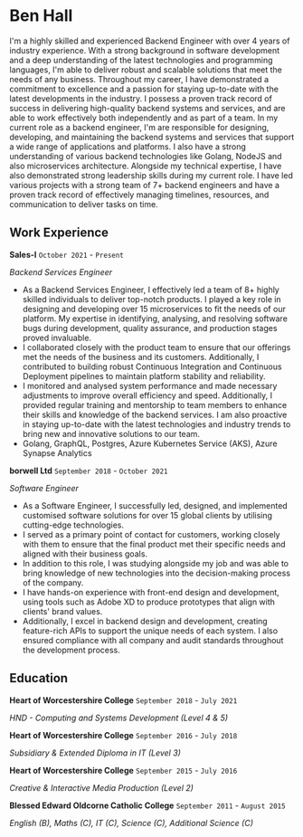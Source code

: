 # Ben Hall

I'm a highly skilled and experienced Backend Engineer with over 4 years of industry experience. With a strong background in software development and a deep understanding of the latest technologies and programming languages, I'm able to deliver robust and scalable solutions that meet the needs of any business. Throughout my career, I have demonstrated a commitment to excellence and a passion for staying up-to-date with the latest developments in the industry. I possess a proven track record of success in delivering high-quality backend systems and services, and are able to work effectively both independently and as part of a team. In my current role as a backend engineer, I'm are responsible for designing, developing, and maintaining the backend systems and services that support a wide range of applications and platforms. I also have a strong understanding of various backend technologies like Golang, NodeJS and also microservices architecture. Alongside my technical expertise, I have also demonstrated strong leadership skills during my current role. I have led various projects with a strong team of 7+ backend engineers and have a proven track record of effectively managing timelines, resources, and communication to deliver tasks on time.

## Work Experience

**Sales-I** `October 2021` - `Present` 

*Backend Services Engineer*

- As a Backend Services Engineer, I effectively led a team of 8+ highly skilled individuals to deliver top-notch products. I played a key role in designing and developing over 15 microservices to fit the needs of our platform. My expertise in identifying, analysing, and resolving software bugs during development, quality assurance, and production stages proved invaluable.
- I collaborated closely with the product team to ensure that our offerings met the needs of the business and its customers. Additionally, I contributed to building robust Continuous Integration and Continuous Deployment pipelines to maintain platform stability and reliability.
- I monitored and analysed system performance and made necessary adjustments to improve overall efficiency and speed. Additionally, I provided regular training and mentorship to team members to enhance their skills and knowledge of the backend services. I am also proactive in staying up-to-date with the latest technologies and industry trends to bring new and innovative solutions to our team.
- Golang, GraphQL, Postgres, Azure Kubernetes Service (AKS), Azure Synapse Analytics

**borwell Ltd** `September 2018` - `October 2021` 

*Software Engineer*

- As a Software Engineer, I successfully led, designed, and implemented customised software solutions for over 15 global clients by utilising cutting-edge technologies.
- I served as a primary point of contact for customers, working closely with them to ensure that the final product met their specific needs and aligned with their business goals.
- In addition to this role, I was studying alongside my job and was able to bring knowledge of new technologies into the decision-making process of the company.
- I have hands-on experience with front-end design and development, using tools such as Adobe XD to produce prototypes that align with clients' brand values.
- Additionally, I excel in backend design and development, creating feature-rich APIs to support the unique needs of each system. I also ensured compliance with all company and audit standards throughout the development process.

## Education

**Heart of Worcestershire College** `September 2018` - `July 2021` 

*HND - Computing and Systems Development (Level 4 & 5)*

**Heart of Worcestershire College** `September 2016` - `July 2018` 

*Subsidiary & Extended Diploma in IT (Level 3)*

**Heart of Worcestershire College** `September 2015` - `July 2016` 

*Creative & Interactive Media Production (Level 2)*

**Blessed Edward Oldcorne Catholic College** `September 2011` - `August 2015` 

*English (B), Maths (C), IT (C), Science (C), Additional Science (C)*